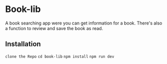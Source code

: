 # Book-lib

A book searching app were you can get information for a book. There's also a function to review and save the book as read.

## Installation

`clone the Repo`
`cd book-lib`
`npm install`
`npm run dev`

###
